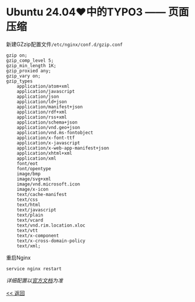 # Ubuntu 24.04♥中的TYPO3 —— 页面压缩

新建GZzip配置文件`/etc/nginx/conf.d/gzip.conf`

    gzip on;
    gzip_comp_level 5;
    gzip_min_length 1K;
    gzip_proxied any;
    gzip_vary on;
    gzip_types
        application/atom+xml
        application/javascript
        application/json
        application/ld+json
        application/manifest+json
        application/rdf+xml
        application/rss+xml
        application/schema+json
        application/vnd.geo+json
        application/vnd.ms-fontobject
        application/x-font-ttf
        application/x-javascript
        application/x-web-app-manifest+json
        application/xhtml+xml
        application/xml
        font/eot
        font/opentype
        image/bmp
        image/svg+xml
        image/vnd.microsoft.icon
        image/x-icon
        text/cache-manifest
        text/css
        text/html
        text/javascript
        text/plain
        text/vcard
        text/vnd.rim.location.xloc
        text/vtt
        text/x-component
        text/x-cross-domain-policy
        text/xml;

重启Nginx

    service nginx restart

*详细配置以[官方文档](http://nginx.org/en/docs/http/ngx_http_gzip_module.html)为准*

[<< 返回](../README.md)